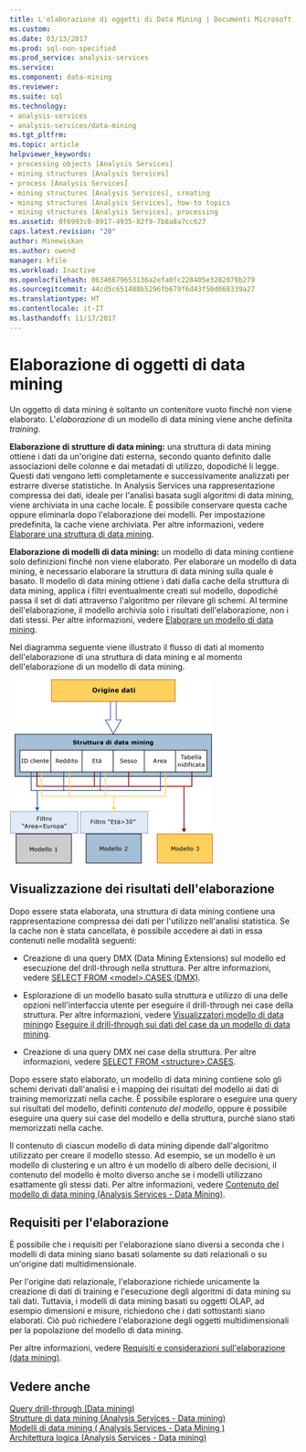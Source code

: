 ```yaml
---
title: L'elaborazione di oggetti di Data Mining | Documenti Microsoft
ms.custom: 
ms.date: 03/13/2017
ms.prod: sql-non-specified
ms.prod_service: analysis-services
ms.service: 
ms.component: data-mining
ms.reviewer: 
ms.suite: sql
ms.technology:
- analysis-services
- analysis-services/data-mining
ms.tgt_pltfrm: 
ms.topic: article
helpviewer_keywords:
- processing objects [Analysis Services]
- mining structures [Analysis Services]
- process [Analysis Services]
- mining structures [Analysis Services], creating
- mining structures [Analysis Services], how-to topics
- mining structures [Analysis Services], processing
ms.assetid: 0f6993c0-0917-4935-82f9-7b8a8a7cc627
caps.latest.revision: "20"
author: Minewiskan
ms.author: owend
manager: kfile
ms.workload: Inactive
ms.openlocfilehash: 06346679653136a2efa0fc228405e3282078b279
ms.sourcegitcommit: 44cd5c651488b5296fb679f6d43f50d068339a27
ms.translationtype: HT
ms.contentlocale: it-IT
ms.lasthandoff: 11/17/2017
---
```

# <a name="processing-data-mining-objects"></a>Elaborazione di oggetti di data mining
  Un oggetto di data mining è soltanto un contenitore vuoto finché non viene elaborato. L'*elaborazione* di un modello di data mining viene anche definita *training*.  
  
 **Elaborazione di strutture di data mining:** una struttura di data mining ottiene i dati da un'origine dati esterna, secondo quanto definito dalle associazioni delle colonne e dai metadati di utilizzo, dopodiché li legge. Questi dati vengono letti completamente e successivamente analizzati per estrarre diverse statistiche. In Analysis Services una rappresentazione compressa dei dati, ideale per l'analisi basata sugli algoritmi di data mining, viene archiviata in una cache locale. È possibile conservare questa cache oppure eliminarla dopo l'elaborazione dei modelli. Per impostazione predefinita, la cache viene archiviata. Per altre informazioni, vedere [Elaborare una struttura di data mining](../../analysis-services/data-mining/process-a-mining-structure.md).  
  
 **Elaborazione di modelli di data mining:** un modello di data mining contiene solo definizioni finché non viene elaborato. Per elaborare un modello di data mining, è necessario elaborare la struttura di data mining sulla quale è basato. Il modello di data mining ottiene i dati dalla cache della struttura di data mining, applica i filtri eventualmente creati sul modello, dopodiché passa il set di dati attraverso l'algoritmo per rilevare gli schemi. Al termine dell'elaborazione, il modello archivia solo i risultati dell'elaborazione, non i dati stessi. Per altre informazioni, vedere [Elaborare un modello di data mining](../../analysis-services/data-mining/process-a-mining-model.md).  
  
 Nel diagramma seguente viene illustrato il flusso di dati al momento dell'elaborazione di una struttura di data mining e al momento dell'elaborazione di un modello di data mining.  
  
 ![Elaborazione dei dati: origine-struttura modello](../../analysis-services/data-mining/media/dmcon-modelarch.gif "l'elaborazione dei dati: origine-struttura al modello")  
  
## <a name="viewing-the-results-of-processing"></a>Visualizzazione dei risultati dell'elaborazione  
 Dopo essere stata elaborata, una struttura di data mining contiene una rappresentazione compressa dei dati per l'utilizzo nell'analisi statistica. Se la cache non è stata cancellata, è possibile accedere ai dati in essa contenuti nelle modalità seguenti:  
  
-   Creazione di una query DMX (Data Mining Extensions) sul modello ed esecuzione del drill-through nella struttura. Per altre informazioni, vedere [SELECT FROM &#60;model&#62;.CASES &#40;DMX&#41;](../../dmx/select-from-model-cases-dmx.md).  
  
-   Esplorazione di un modello basato sulla struttura e utilizzo di una delle opzioni nell'interfaccia utente per eseguire il drill-through nei case della struttura. Per altre informazioni, vedere [Visualizzatori modello di data mining](../../analysis-services/data-mining/data-mining-model-viewers.md)o [Eseguire il drill-through sui dati del case da un modello di data mining](../../analysis-services/data-mining/drill-through-to-case-data-from-a-mining-model.md).  
  
-   Creazione di una query DMX nei case della struttura. Per altre informazioni, vedere [SELECT FROM &#60;structure&#62;.CASES](../../dmx/select-from-structure-cases.md).  
  
 Dopo essere stato elaborato, un modello di data mining contiene solo gli schemi derivati dall'analisi e i mapping dei risultati del modello ai dati di training memorizzati nella cache. È possibile esplorare o eseguire una query sui risultati del modello, definiti *contenuto del modello*, oppure è possibile eseguire una query sui case del modello e della struttura, purché siano stati memorizzati nella cache.  
  
 Il contenuto di ciascun modello di data mining dipende dall'algoritmo utilizzato per creare il modello stesso. Ad esempio, se un modello è un modello di clustering e un altro è un modello di albero delle decisioni, il contenuto del modello è molto diverso anche se i modelli utilizzano esattamente gli stessi dati. Per altre informazioni, vedere [Contenuto del modello di data mining &#40;Analysis Services - Data Mining&#41;](../../analysis-services/data-mining/mining-model-content-analysis-services-data-mining.md).  
  
## <a name="processing-requirements"></a>Requisiti per l'elaborazione  
 È possibile che i requisiti per l'elaborazione siano diversi a seconda che i modelli di data mining siano basati solamente su dati relazionali o su un'origine dati multidimensionale.  
  
 Per l'origine dati relazionale, l'elaborazione richiede unicamente la creazione di dati di training e l'esecuzione degli algoritmi di data mining su tali dati. Tuttavia, i modelli di data mining basati su oggetti OLAP, ad esempio dimensioni e misure, richiedono che i dati sottostanti siano elaborati. Ciò può richiedere l'elaborazione degli oggetti multidimensionali per la popolazione del modello di data mining.  
  
 Per altre informazioni, vedere [Requisiti e considerazioni sull'elaborazione &#40;data mining&#41;](../../analysis-services/data-mining/processing-requirements-and-considerations-data-mining.md).  
  
## <a name="see-also"></a>Vedere anche  
 [Query drill-through &#40;Data mining&#41;](../../analysis-services/data-mining/drillthrough-queries-data-mining.md)   
 [Strutture di data mining &#40;Analysis Services - Data mining&#41;](../../analysis-services/data-mining/mining-structures-analysis-services-data-mining.md)   
 [Modelli di data mining &#40; Analysis Services - Data Mining &#41;](../../analysis-services/data-mining/mining-models-analysis-services-data-mining.md)   
 [Architettura logica &#40;Analysis Services - Data mining&#41;](../../analysis-services/data-mining/logical-architecture-analysis-services-data-mining.md)  
  
  
